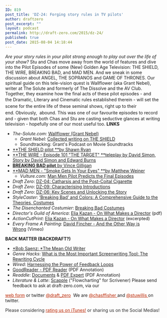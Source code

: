 ```yaml
---
ID: 819
post_title: 'DZ-24: Forging story rules in TV pilots'
author: draftzero
post_excerpt: ""
layout: podcast
permalink: http://draft-zero.com/2015/dz-24/
published: true
post_date: 2015-08-04 14:18:44
---
```

*Are your story rules in your pilot strong enough to play out over the life of your show?* Stu and Chas move away from the world of features and dive into the Pilot Episodes of some (New) Golden Age Television: THE SHIELD, THE WIRE, BREAKING BAD, and MAD MEN. And we sneak in some discussion about ANGEL, THE SOPRANOS and GAME OF THRONES. Our spiritual guide on this tele-vision quest is Wallflower (aka Grant Nebel), writer at The Solute and formerly of The Dissolve and the AV Club. Together, they examine how the final acts of these pilot episodes - and the Dramatic, Literary and Cinematic rules established therein - <span style="line-height: 1.5;">will set the scene for the entire life of these seminal shows, right up to their end. Obviously,  abound.</span> This was one of our favourite episodes to record and - given that both Chas and Stu are casting seductive glances at writing television - hopefully one of our most useful too. **LINKS** 
*   *The-Solute.com:* [Wallflower (Grant Nebel)][1] 
    *   *Grant Nebel:* [Collected writing on THE SHIELD][2]
    *   Soundtracking: Grant's Podcast on Movie Soundtracks
*   [**THE SHIELD pilot **by Shawn Ryan][3]
*   [**THE WIRE - Episode 101 "THE TARGET" **teleplay by David Simon, Story by David Simon and Edward Burns][4]
*   [**BREAKING BAD pilot** by Vince Gilligan][5]
*   [**MAD MEN - "Smoke Gets In Your Eyes" **by Matthew Weiner][6] 
    *   *Vulture.com:* [Man Men Pilot Predicts the Final Episodes][7]
*   *Draft Zero*: <a href="http://draft-zero.com/2014/dz-04/" target="_blank">DZ-04: Catharsis and the Post-Coital Cigarette</a>
*   *Draft Zero*: <a href="http://draft-zero.com/2014/dz-09/" target="_blank">DZ-09: Characterising Introductions</a>
*   *Draft Zero*: <a href="http://draft-zero.com/2014/dz-06/" target="_blank">DZ-06: Key Scenes and Unlocking the Story</a>
*   *StyleCaster*: <a href="http://stylecaster.com/breaking-bad-colors-theory/#ixzz3hhuNx4h3" target="_blank">‘Breaking Bad’ and Colors: A Comprehensive Guide to the Theories, Costumes</a>
*   *The Disenchanted Costumier*: <a href="https://thedisenchantedcostumier.wordpress.com/2013/08/13/breaking-bad-costumes/" target="_blank">Breaking Bad Costumes</a>
*   *Director's Guild of America*: <a href="http://www.dga.org/~/media/Files/TheGuild/Committees/Kazan.ashx" target="_blank">Elia Kazan - On What Makes a Director</a> (pdf)
*   *ActionCutPrint*: <a href="http://actioncutprint.com/kazan/" target="_blank">Elia Kazan - On What Makes a Director</a> (excerpted)
*   *Every Frame A Painting*: <a href="https://vimeo.com/107779620" target="_blank">David Fincher - And the Other Way is Wrong</a> (Vimeo)

**BACK MATTER (BACKDRAFT?)** 
*   [*Bob Saenz: *The Mean Old Writer][8]
*   *Genre Hacks*: <a href="http://genrehacks.blogspot.com.au/2011/10/what-is-most-important-screenwriting.html" target="_blank">What is the Most Important Screenwriting Tool: The Rewriting Cycle</a>
*   *Wired*: <a href="http://www.wired.com/2011/06/ff_feedbackloop/" target="_blank">Harnessing the Power of Feedback Loops</a>
*   <a href="http://www.goodreader.com" target="_blank">GoodReader - PDF Reader</a> (PDF Annotation)
*   *Readdle*: <a href="https://readdle.com/products/documents" target="_blank">Documents</a> & <a href="https://readdle.com/products/pdfexpert5" target="_blank">PDF Expert</a> (PDF Annotation)
*   *Literature & Latte*: <a href="https://www.literatureandlatte.com/scapple.php" target="_blank">Scapple</a> ("Flowcharting" for Scrivener) Please send feedback to ask at draft-zero.com, via our 

<a style="font-weight: inherit; font-style: inherit; color: #ba2500;" href="http://draft-zero.com/feedback/" target="_blank">web form</a> or twitter <a style="font-weight: inherit; font-style: inherit; color: #ba2500;" href="https://twitter.com/draft_zero" target="_blank">@draft_zero</a>  We are <a style="font-weight: inherit; font-style: inherit; color: #ba2500;" href="http://www.twitter.com/chasffisher" target="_blank">@chasffisher </a>and <a style="font-weight: inherit; font-style: inherit; color: #ba2500;" href="http://www.twitter.com/stuwillis" target="_blank">@stuwillis </a>on twitter. <p style="color: #2d2d2d;">
  Please considering <a style="font-weight: inherit; font-style: inherit; color: #ba2500;" href="https://itunes.apple.com/au/podcast/draft-zero-screenwriting-podcast/id847126598?mt=2&ls=1">rating us on iTunes!</a> or sharing us on the Social Medias!
</p>

 [1]: http://www.the-solute.com/author/wallflowergallery/
 [2]: https://docs.google.com/spreadsheets/d/1SN-m_R2tDUAgrtJLFPn6K3a64EWfxAAcsIjJAyx0kzg/pubhtml
 [3]: http://www.pages.drexel.edu/~ina22/splaylib/Screenplay-Shield-Pilot.PDF
 [4]: http://kottke.org.s3.amazonaws.com/the-wire/The_Wire_1x01_-_The_Target.pdf
 [5]: http://www.pages.drexel.edu/~ina22/splaylib/Screenplay-Breaking_Bad-Pilot.PDF
 [6]: http://leethomson.myzen.co.uk/Mad_Men/Mad_Men_1x01_-_Smoke_Gets_in_Your_Eyes.pdf
 [7]: http://www.vulture.com/2015/05/mad-men-pilot-predicts-the-final-episodes.html
 [8]: http://www.bobsaenz.com/blog/the-mean-old-writer/